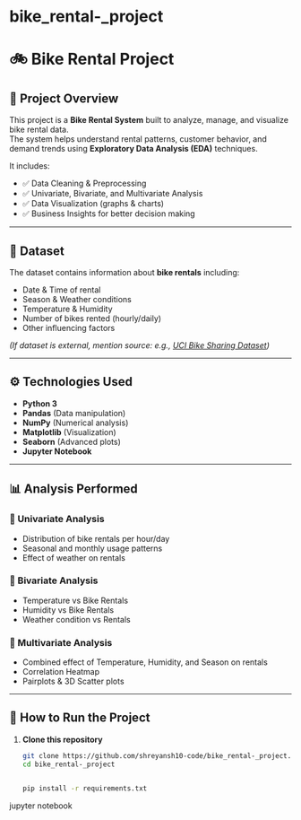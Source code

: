 # bike_rental-_project
# 🚲 Bike Rental Project

## 📌 Project Overview
This project is a **Bike Rental System** built to analyze, manage, and visualize bike rental data.  
The system helps understand rental patterns, customer behavior, and demand trends using **Exploratory Data Analysis (EDA)** techniques.  

It includes:
- ✅ Data Cleaning & Preprocessing
- ✅ Univariate, Bivariate, and Multivariate Analysis
- ✅ Data Visualization (graphs & charts)
- ✅ Business Insights for better decision making

---

## 📂 Dataset
The dataset contains information about **bike rentals** including:
- Date & Time of rental
- Season & Weather conditions
- Temperature & Humidity
- Number of bikes rented (hourly/daily)
- Other influencing factors

*(If dataset is external, mention source: e.g., [UCI Bike Sharing Dataset](https://archive.ics.uci.edu/ml/datasets/Bike+Sharing+Dataset))*  

---

## ⚙️ Technologies Used
- **Python 3**
- **Pandas** (Data manipulation)
- **NumPy** (Numerical analysis)
- **Matplotlib** (Visualization)
- **Seaborn** (Advanced plots)
- **Jupyter Notebook**

---

## 📊 Analysis Performed
### 🔹 Univariate Analysis
- Distribution of bike rentals per hour/day
- Seasonal and monthly usage patterns
- Effect of weather on rentals

### 🔹 Bivariate Analysis
- Temperature vs Bike Rentals
- Humidity vs Bike Rentals
- Weather condition vs Rentals

### 🔹 Multivariate Analysis
- Combined effect of Temperature, Humidity, and Season on rentals
- Correlation Heatmap
- Pairplots & 3D Scatter plots

---

## 🚀 How to Run the Project
1. **Clone this repository**
   ```bash
   git clone https://github.com/shreyansh10-code/bike_rental-_project.git
   cd bike_rental-_project


   pip install -r requirements.txt
jupyter notebook

